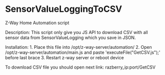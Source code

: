 # SensorValueLoggingToCSV
Z-Way Home Automation script

Description:
  This script only give you JS API to download CSV with all sensor data from 
  SensorValueLogging which you save in JSON.

Installation:
    1. Place this file into /opt/z-way-server/automation/
    2. Open /opt/z-way-server/automation/main.js and paste 
       'executeFile("GetCSV.js");' before last brace
    3. Restart z-way server or reboot device

To download CSV file you should open next link:
   razberry_ip:port/GetCSV
